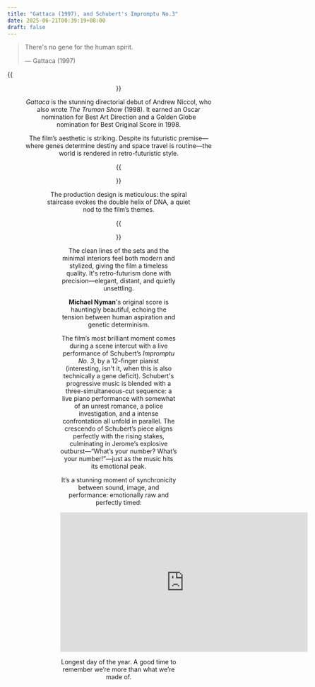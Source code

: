 ```yaml
---
title: "Gattaca (1997), and Schubert's Impromptu No.3"
date: 2025-06-21T00:39:19+08:00
draft: false
---
```


> There's no gene for the human spirit.
>
> — Gattaca (1997)

{{<figure align="center" src="/art/gattaca.jpeg" caption="Vincent Freeman is born into a genetically engineered society but conceived naturally, deemed 'in-valid' due to a heart condition. Determined to defy his genetic fate and reach space, Vincent assumes the identity of Jerome Morrow, a former elite athlete, to join Gattaca's space program." width="66%">}}

*Gattaca* is the stunning directorial debut of Andrew Niccol, who also wrote *The Truman Show* (1998). It earned an Oscar nomination for Best Art Direction and a Golden Globe nomination for Best Original Score in 1998.

The film’s aesthetic is striking. Despite its futuristic premise—where genes determine destiny and space travel is routine—the world is rendered in retro-futuristic style.

{{<figure align="center" src="/art/gattaca_art.jpeg" caption="Costumes and sets evoke a mid-century elegance, and the yellowish tint gives the film a distant, melancholic tone. " width="100%">}}

The production design is meticulous: the spiral staircase evokes the double helix of DNA, a quiet nod to the film’s themes.

{{<figure align="center" src="/art/gattaca_staircase.jpeg" caption="" width="100%">}}

The clean lines of the sets and the minimal interiors feel both modern and stylized, giving the film a timeless quality. It's retro-futurism done with precision—elegant, distant, and quietly unsettling.

**Michael Nyman**'s original score is hauntingly beautiful, echoing the tension between human aspiration and genetic determinism. 

The film’s most brilliant moment comes during a scene intercut with a live performance of Schubert’s *Impromptu No. 3*, by a 12-finger pianist (interesting, isn't it, when this is also technically a gene deficit). Schubert's progressive music is blended with a three-simultaneous-cut sequence: a live piano performance with somewhat of an unrest romance, a police investigation, and a intense confrontation all unfold in parallel. The crescendo of Schubert’s piece aligns perfectly with the rising stakes, culminating in Jerome’s explosive outburst—“What’s your number? What’s your number!”—just as the music hits its emotional peak.

It’s a stunning moment of synchronicity between sound, image, and performance: emotionally raw and perfectly timed:

<iframe width="560" height="315" src="https://www.youtube.com/embed/pqdfmvFlnng?si=duuk8-EznHTuylAb" title="YouTube video player" frameborder="0" allow="accelerometer; autoplay; clipboard-write; encrypted-media; gyroscope; picture-in-picture; web-share" referrerpolicy="strict-origin-when-cross-origin" allowfullscreen></iframe>

Longest day of the year. A good time to remember we’re more than what we’re made of.
